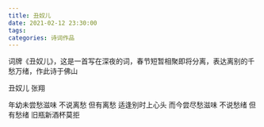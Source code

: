 ```yaml
---
title: 丑奴儿
date: 2021-02-12 23:30:00
tags:
categories: 诗词作品
---
```


词牌《丑奴儿》，这是一首写在深夜的词，春节短暂相聚即将分离，表达离别的千愁万绪，作此诗于佛山

<!-- more -->

<p class="poem">
丑奴儿
张翔

年幼未尝愁滋味
不说离愁
但有离愁
适逢别时上心头
而今尝尽愁滋味
不说愁绪
但有愁绪
旧瓶新酒杯莫拒

</p>
